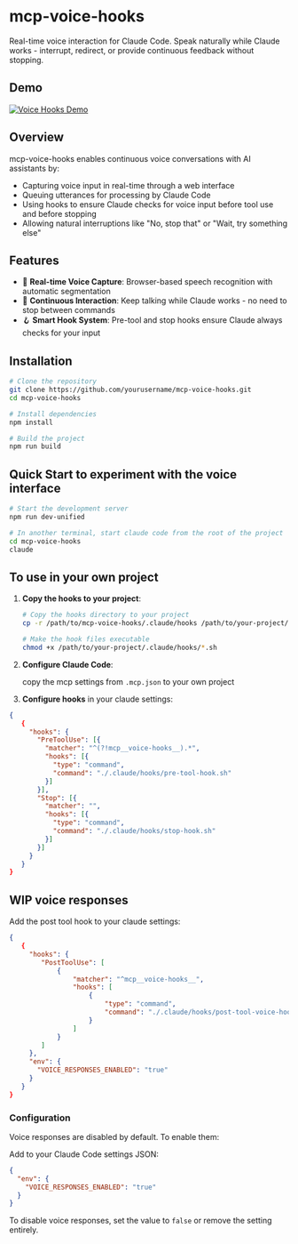 # mcp-voice-hooks

Real-time voice interaction for Claude Code. Speak naturally while Claude works - interrupt, redirect, or provide continuous feedback without stopping.

## Demo

[![Voice Hooks Demo](https://img.youtube.com/vi/KpkxvJ65gbM/0.jpg)](https://youtu.be/KpkxvJ65gbM)

## Overview

mcp-voice-hooks enables continuous voice conversations with AI assistants by:

- Capturing voice input in real-time through a web interface
- Queuing utterances for processing by Claude Code
- Using hooks to ensure Claude checks for voice input before tool use and before stopping
- Allowing natural interruptions like "No, stop that" or "Wait, try something else"

## Features

- 🎤 **Real-time Voice Capture**: Browser-based speech recognition with automatic segmentation
- 🔄 **Continuous Interaction**: Keep talking while Claude works - no need to stop between commands
- 🪝 **Smart Hook System**: Pre-tool and stop hooks ensure Claude always checks for your input

## Installation

```bash
# Clone the repository
git clone https://github.com/yourusername/mcp-voice-hooks.git
cd mcp-voice-hooks

# Install dependencies
npm install

# Build the project
npm run build
```

## Quick Start to experiment with the voice interface

```bash
# Start the development server
npm run dev-unified

# In another terminal, start claude code from the root of the project
cd mcp-voice-hooks
claude
```

## To use in your own project

1. **Copy the hooks to your project**:
   ```bash
   # Copy the hooks directory to your project
   cp -r /path/to/mcp-voice-hooks/.claude/hooks /path/to/your-project/.claude/
   
   # Make the hook files executable
   chmod +x /path/to/your-project/.claude/hooks/*.sh
   ```

2. **Configure Claude Code**:

   copy the mcp settings from `.mcp.json` to your own project

3. **Configure hooks** in your claude settings:

```json
{
   {
     "hooks": {
       "PreToolUse": [{
         "matcher": "^(?!mcp__voice-hooks__).*",
         "hooks": [{
           "type": "command",
           "command": "./.claude/hooks/pre-tool-hook.sh"
         }]
       }],
       "Stop": [{
         "matcher": "",
         "hooks": [{
           "type": "command",
           "command": "./.claude/hooks/stop-hook.sh"
         }]
       }]
     }
   }
}
```

## WIP voice responses

Add the post tool hook to your claude settings:

```json
{
   {
     "hooks": {
        "PostToolUse": [
            {
                "matcher": "^mcp__voice-hooks__",
                "hooks": [
                    {
                        "type": "command",
                        "command": "./.claude/hooks/post-tool-voice-hook.sh"
                    }
                ]
            }
        ]
     },
     "env": {
       "VOICE_RESPONSES_ENABLED": "true"
     }
   }
}
```

### Configuration

Voice responses are disabled by default. To enable them:

Add to your Claude Code settings JSON:

```json
{
  "env": {
    "VOICE_RESPONSES_ENABLED": "true"
  }
}
```

To disable voice responses, set the value to `false` or remove the setting entirely.
